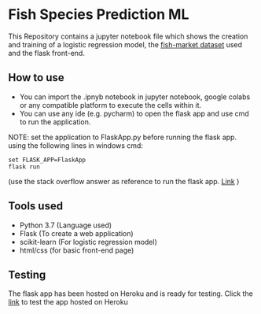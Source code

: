 # Fish Species Prediction ML

This Repository contains a jupyter notebook file which shows the creation and training of a logistic regression model, the [fish-market dataset](https://www.kaggle.com/aungpyaeap/fish-market) used and the flask front-end.

## How to use

* You can import the .ipnyb notebook in jupyter notebook, google colabs or any compatible platform to execute the cells within it.
* You can use any ide (e.g. pycharm) to open the flask app and use cmd to run the application.

NOTE: set the application to FlaskApp.py before running the flask app. using the following lines in windows cmd:
```
set FLASK_APP=FlaskApp
flask run
```
(use the stack overflow answer as reference to run the flask app. [Link](https://stackoverflow.com/a/57400523/6795246) )

## Tools used
* Python 3.7 (Language used)
* Flask (To create a web application)
* scikit-learn (For logistic regression model)
* html/css (for basic front-end page)

## Testing

The flask app has been hosted on Heroku and is ready for testing. Click the [link](fish-species-prediction-ml.herokuapp.com/) to test the app hosted on Heroku